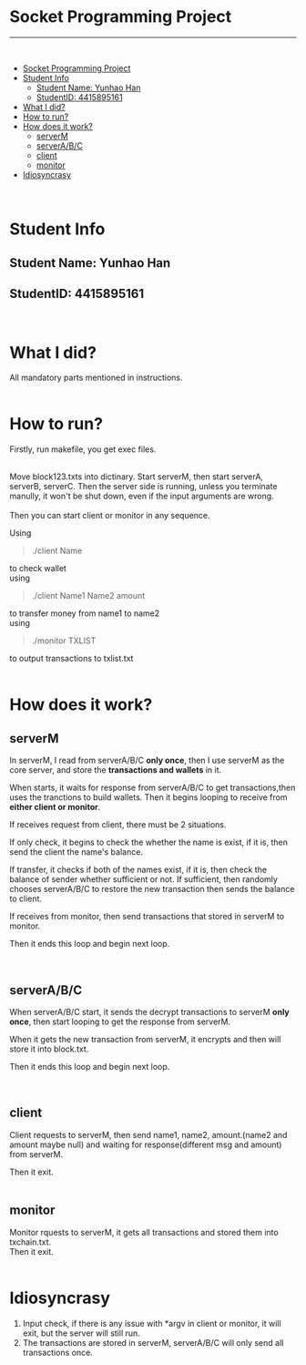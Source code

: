 # Socket Programming Project  
***
<br>

- [Socket Programming Project](#socket-programming-project)
- [Student Info](#student-info)
  - [Student Name: Yunhao Han](#student-name-yunhao-han)
  - [StudentID: 4415895161](#studentid-4415895161)
- [What I did?](#what-i-did)
- [How to run?](#how-to-run)
- [How does it work?](#how-does-it-work)
  - [serverM](#serverm)
  - [serverA/B/C](#serverabc)
  - [client](#client)
  - [monitor](#monitor)
- [Idiosyncrasy](#idiosyncrasy)

<br>  

# Student Info
## Student Name: Yunhao Han
## StudentID: 4415895161   
<br> 

# What I did?

All mandatory parts mentioned in instructions.  
<br>

# How to run?
Firstly, run makefile, you get exec files.  
<br>

 Move block123.txts into dictinary. Start serverM, then start serverA, serverB, serverC. Then the server side is running, unless you terminate manully, it won't be shut down, even if the input arguments are wrong.  
<br>
Then you can start client or monitor in any sequence.

 Using
> ./client Name  

to check wallet  
using
> ./client Name1 Name2 amount  

to transfer money from name1 to name2  
using
> ./monitor TXLIST   

to output transactions to txlist.txt  
<br>

# How does it work?
## serverM
In serverM, I read from serverA/B/C **only once**, then I use serverM as the core server, and store the **transactions and wallets** in it.  

When starts, it waits for response from serverA/B/C to get transactions,then uses the tranctions to build wallets. Then it begins looping to receive from **either client or monitor**.  

If receives request from client, there must be 2 situations.  

If only check, it begins to check the whether the name is exist, if it is, then send the client the name's balance.

If transfer, it checks if both of the names exist, if it is, then check the balance of sender whether sufficient or not. If sufficient, then randomly chooses serverA/B/C to restore the new transaction then sends the balance to client.  

If receives from monitor, then send transactions that stored in serverM to monitor.  

Then it ends this loop and begin next loop.

<br>

## serverA/B/C  

When serverA/B/C start, it sends the decrypt transactions to serverM **only once**, then start looping to get the response from serverM.

When it gets the new transaction from serverM, it encrypts and then will store it into block.txt. 

Then it ends this loop and begin next loop.  

<br>

## client
Client requests to serverM, then send name1, name2, amount.(name2 and amount maybe null) and waiting for response(different msg and amount) from serverM.  

Then it exit.  
<br>

## monitor
Monitor rquests to serverM, it gets all transactions and stored them into txchain.txt.  
Then it exit.  
<br>

# Idiosyncrasy

1. Input check, if there is any issue with *argv in client or monitor, it will exit, but the server will still run.
2. The transactions are stored in serverM, serverA/B/C will only send all transactions once.
